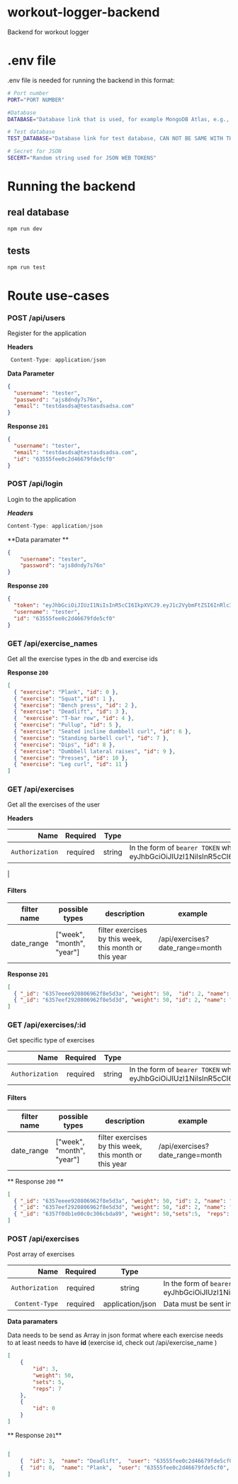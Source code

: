 # workout-logger-backend

Backend for workout logger

# .env file
.env file is needed for running the backend in this format:
```bash
# Port number
PORT="PORT NUMBER" 

#Database
DATABASE="Database link that is used, for example MongoDB Atlas, e.g., mongodb+srv://username:password@rest_of_the_link" 

# Test database 
TEST_DATABASE="Database link for test database, CAN NOT BE SAME WITH THE UPPER DATABASE!"

# Secret for JSON
SECERT="Random string used for JSON WEB TOKENS"

```


# Running the backend

## real database

```bash
npm run dev
```

## tests

```bash
npm run test
```

# Route use-cases

### POST /api/users

Register for the application

**Headers**
```javascript
 Content-Type: application/json
```

**Data Parameter**
```json
{
  "username": "tester",
  "password": "ajs8dndy7s76n",
  "email": "testdasdsa@testasdsadsa.com"
}
```

**Response ```201```**

```json
{
  "username": "tester",
  "email": "testdasdsa@testasdsadsa.com",
  "id": "63555fee0c2d46679fde5cf0"
}
```
### POST /api/login

Login to the application

***Headers***
```javascript
Content-Type: application/json
```

**Data paramater **
```json
{
    "username": "tester",
    "password": "ajs8dndy7s76n"
}
```

**Response ```200```**

```json
{
  "token": "eyJhbGciOiJIUzI1NiIsInR5cCI6IkpXVCJ9.eyJ1c2VybmFtZSI6InRlc3RlciIsImlkIjoiNjM1NTVmZWUwYzJkNDY2NzlmZGU1Y2YwIiwiaWF0IjoxNjY2NTM5OTY0fQ.t0gyWCndYkIg3riX9DTlL_MmecCjHCymQpyJ9xU_zto",
  "username": "tester",
  "id": "63555fee0c2d46679fde5cf0"
}
```

### GET /api/exercise_names

Get all the exercise types in the db and exercise ids

**Response ```200```**

```json
[
  { "exercise": "Plank", "id": 0 },
  { "exercise": "Squat","id": 1 },
  { "exercise": "Bench press", "id": 2 },
  { "exercise": "Deadlift", "id": 3 },
  {  "exercise": "T-bar row", "id": 4 },
  { "exercise": "Pullup", "id": 5 },
  { "exercise": "Seated incline dumbbell curl", "id": 6 },
  { "exercise": "Standing barbell curl", "id": 7 },
  { "exercise": "Dips", "id": 8 },
  { "exercise": "Dumbbell lateral raises", "id": 9 },
  { "exercise": "Presses", "id": 10 },
  { "exercise": "Leg curl", "id": 11 }
]
```

### GET /api/exercises

Get all the exercises of the user

**Headers**

|          Name | Required |  Type   | Description                                                                                                                                                           |
| -------------:|:--------:|:-------:| --------------------------------------------------------------------------------------------------------------------------------------------------------------------- |
|     `Authorization` | required | string  | In the form of `bearer TOKEN` where token is the JSON Web Token from login, e.g. "bearer eyJhbGciOiJIUzI1NiIsInR5cCI6IkpXVCJ9.eyJ1c2VybmFtZSI6InRlc3RlciIsImlkIjoiNjM1NTVmZWUwYzJkNDY2NzlmZGU1Y2YwIiwiaWF0IjoxNjY2NTM5OTY0fQ.t0gyWCndYkIg3riX9DTlL_MmecCjHCymQpyJ9xU_zto"   
|
#### Filters

| **filter name** | **possible types** | **description** | **example** |
|--|--|--|--|
| date_range | ["week", "month", "year"] | filter exercises by this week, this month or this year | /api/exercises?date_range=month |


**Response `201`**

```json
[
  { "_id": "6357eeee920806962f8e5d3a", "weight": 50,  "id": 2, "name": "Bench press",  "user": "63555fee0c2d46679fde5cf0", "__t": "BenchPress", "date": "2022-10-25T14:13:02.314Z", "__v": 0 },
  { "_id": "6357eef2920806962f8e5d3d", "weight": 50, "id": 2, "name": "Bench press", "user": "63555fee0c2d46679fde5cf0",  "__t": "BenchPress", "date": "2022-10-25T14:13:06.351Z", "__v": 0 }
]
```

### GET /api/exercises/:id

Get specific type of exercises

|          Name | Required |  Type   | Description                                                                                                                                                           |
| -------------:|:--------:|:-------:| --------------------------------------------------------------------------------------------------------------------------------------------------------------------- |
|     `Authorization` | required | string  | In the form of `bearer TOKEN` where token is the JSON Web Token from login, e.g. "bearer eyJhbGciOiJIUzI1NiIsInR5cCI6IkpXVCJ9.eyJ1c2VybmFtZSI6InRlc3RlciIsImlkIjoiNjM1NTVmZWUwYzJkNDY2NzlmZGU1Y2YwIiwiaWF0IjoxNjY2NTM5OTY0fQ.t0gyWCndYkIg3riX9DTlL_MmecCjHCymQpyJ9xU_zto"                                                                    |

#### Filters

| **filter name** | **possible types** | **description** | **example** |
|--|--|--|--|
| date_range | ["week", "month", "year"] | filter exercises by this week, this month or this year | /api/exercises?date_range=month |


** Response `200` **

```json
[
  { "_id": "6357eeee920806962f8e5d3a", "weight": 50, "id": 2, "name": "Bench press", "user": "63555fee0c2d46679fde5cf0", "__t": "BenchPress", "date": "2022-10-25T14:13:02.314Z", "__v": 0 },
  { "_id": "6357eef2920806962f8e5d3d", "weight": 50, "id": 2, "name": "Bench press", "user": "63555fee0c2d46679fde5cf0", "__t": "BenchPress", "date": "2022-10-25T14:13:06.351Z", "__v": 0 },
  { "_id": "6357f0db1e00c0c306cbda89", "weight": 50,"sets":5,  "reps": 7, "id": 2, "name": "Bench press", "user": "63555fee0c2d46679fde5cf0", "__t": "BenchPress", "date": "2022-10-25T14:21:15.625Z", "__v": 0 }
]
```


### POST /api/exercises

Post array of exercises

|          Name | Required |  Type   | Description                                                                                                                                                           |
| -------------:|:--------:|:-------:| --------------------------------------------------------------------------------------------------------------------------------------------------------------------- |
|     `Authorization` | required | string  | In the form of `bearer TOKEN` where token is the JSON Web Token from login, e.g. "bearer eyJhbGciOiJIUzI1NiIsInR5cCI6IkpXVCJ9.eyJ1c2VybmFtZSI6InRlc3RlciIsImlkIjoiNjM1NTVmZWUwYzJkNDY2NzlmZGU1Y2YwIiwiaWF0IjoxNjY2NTM5OTY0fQ.t0gyWCndYkIg3riX9DTlL_MmecCjHCymQpyJ9xU_zto"                                                                    |
|  `Content-Type`| required | application/json | Data must be sent in json format |

**Data paramaters**

Data needs to be send as Array in json format where each exercise needs to at least needs to have **id** (exercise id, check out /api/exercise_name )

```json
[
    {
        "id": 3,
        "weight": 50,
        "sets": 5,
        "reps": 7
    },
    {
        "id": 0
    }
]

```

** Response `201`** 

```json 

[  
	{  "id": 3,  "name": "Deadlift",  "user": "63555fee0c2d46679fde5cf0",  "weight": 50,  "sets": 5,  "reps": 7,  "_id": "63612ca0aa4e031e9ec3a15d",  "date": "2022-11-01T14:26:40.412Z",  "__v": 0  },  
	{  "id": 0,  "name": "Plank",  "user": "63555fee0c2d46679fde5cf0",  "_id": "63612ca0aa4e031e9ec3a160",  "date": "2022-11-01T14:26:40.467Z",  "__v": 0  }  
]
```


